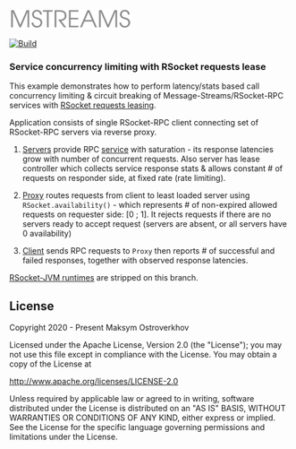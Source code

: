 ![Message-Streams](readme/mstreams.png)

[![Build](https://github.com/jauntsdn/rsocket-requests-lease-examples/actions/workflows/ci-build.yml/badge.svg)](https://github.com/jauntsdn/rsocket-requests-lease-examples/actions/workflows/ci-build.yml)
### Service concurrency limiting with RSocket requests lease

This example demonstrates how to perform latency/stats based call concurrency limiting & circuit breaking
of Message-Streams/RSocket-RPC services with [RSocket requests leasing](https://jauntsdn.com/post/rsocket-lease-concurrency-limiting/).

Application consists of single RSocket-RPC client connecting set of RSocket-RPC servers via reverse proxy.

1. [Servers](https://github.com/jauntsdn/rsocket-requests-lease-examples/blob/feature/oss/rsocket-requests-lease/src/main/java/com/jauntsdn/rsocket/showcase/lease/server/Main.java) 
provide RPC [service](https://github.com/jauntsdn/rsocket-requests-lease-examples/blob/feature/oss/rsocket-requests-lease/src/main/java/com/jauntsdn/rsocket/showcase/lease/server/SaturableService.java) 
with saturation - its response latencies grow with number of concurrent requests. Also server has lease controller
which collects service response stats & allows constant # of requests on responder side, at fixed rate (rate limiting).

2. [Proxy](https://github.com/jauntsdn/rsocket-requests-lease-examples/blob/feature/oss/rsocket-requests-lease/src/main/java/com/jauntsdn/rsocket/showcase/lease/proxy/Main.java) 
routes requests from client to least loaded server using `RSocket.availability()` - which represents # of 
non-expired allowed requests on requester side: [0 ; 1].
It rejects requests if there are no servers ready to accept request (servers are absent, or all servers have 0 availability)

3. [Client](https://github.com/jauntsdn/rsocket-requests-lease-examples/blob/feature/oss/rsocket-requests-lease/src/main/java/com/jauntsdn/rsocket/showcase/lease/client/Main.java) 
sends RPC requests to `Proxy` then reports # of successful and failed responses, together with 
observed response latencies.

[RSocket-JVM runtimes](https://jauntsdn.com/post/rsocket-jvm/) are stripped on this branch.

## License
Copyright 2020 - Present Maksym Ostroverkhov

Licensed under the Apache License, Version 2.0 (the "License");
you may not use this file except in compliance with the License.
You may obtain a copy of the License at

   http://www.apache.org/licenses/LICENSE-2.0

Unless required by applicable law or agreed to in writing, software
distributed under the License is distributed on an "AS IS" BASIS,
WITHOUT WARRANTIES OR CONDITIONS OF ANY KIND, either express or implied.
See the License for the specific language governing permissions and
limitations under the License.
